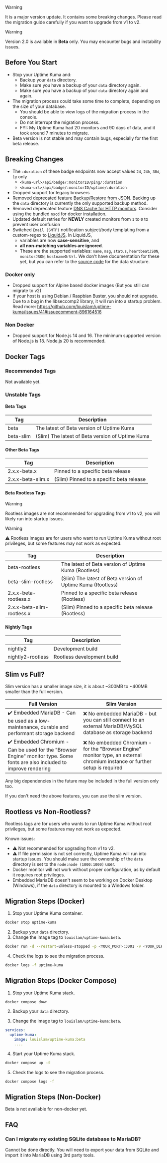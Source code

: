 > [!WARNING] 
> It is a major version update. It contains some breaking changes. Please read the migration guide carefully if you want to upgrade from v1 to v2.

> [!WARNING] 
> Version 2.0 is available in **Beta** only. You may encounter bugs and instability issues.

## Before You Start

- Stop your Uptime Kuma and:
   - Backup your `data` directory.
   - Make sure you have a backup of your `data` directory again.
   - Make sure you have a backup of your `data` directory again and again.
- The migration process could take some time to complete, depending on the size of your database.
   - You should be able to view logs of the migration process in the console.
   - Do not interrupt the migration process.
   - FYI: My Uptime Kuma had 20 monitors and 90 days of data, and it took around 7 minutes to migrate.
- Beta version is not stable and may contain bugs, especially for the first beta release.


## Breaking Changes

- The `:duration` of these badge endpoints now accept values `24`, `24h`, `30d`, `1y` only
  - `<kuma-url>/api/badge/:monitorID/ping/:duration`
  - `<kuma-url>/api/badge/:monitorID/uptime/:duration`
- Dropped support for legacy browsers
- Removed deprecated feature [Backup/Restore from JSON](https://github.com/louislam/uptime-kuma/pull/3892). Backing up the `data` directory is currently the only supported backup method.
- Removed deprecated feature [DNS Cache for HTTP monitors](https://github.com/louislam/uptime-kuma/issues/3762). Consider using the bundled `nscd` for docker installation.
- Updated default retries for **NEWLY** created monitors from `1` to `0` to prevent user confusion
- Switched `Email (SMTP)` notification subject/body templating from a custom-regex to [LiquidJS](https://liquidjs.com/). In LiquidJS,
    - variables are now **case-sensitive**, and
    - **all non-matching variables are ignored**.
    - These are the supported variables: `name`, `msg`, `status`, `heartbeatJSON`, `monitorJSON`, `hostnameOrUrl`. We don't have documentation for these yet, but you can refer to the [source code](https://github.com/louislam/uptime-kuma/blob/master/server/model/monitor.js) for the data structure.

### Docker only

- Dropped support for Alpine based docker images (But you still can migrate to v2)
- If your host is using Debian / Raspbian Buster, you should not upgrade. Due to a bug in the libseccomp2 library, it will run into a startup problem. Read more: https://github.com/louislam/uptime-kuma/issues/41#issuecomment-896164516

### Non Docker

- Dropped support for Node.js 14 and 16. The minimum supported version of Node.js is 18. Node.js 20 is recommended.

## Docker Tags

### Recommended Tags

Not available yet.

<!--



| Tag        | Description                                      |
|------------|--------------------------------------------------|
| 2          | Latest version of v2 (Recommended)               |
| 2-slim     | (Slim) Latest version of v2                      |

### Other Tags

| Tag        | Description                                      |
|------------|--------------------------------------------------|
| 2.x.x      | Version pinned to a specific release             |
| 2.x.x-slim | (Slim) Latest version of v2 pinned to a specific release |
| next       | Lastest version of Uptime Kuma                   |
| next-slim  | (Slim) Latest version of Uptime Kuma             |

### Rootless Tags


| Tag        | Description                                      |
|------------|--------------------------------------------------|
| 2-rootless | Latest version of v2 (Rootless)                  |
| 2-slim-rootless | (Slim) Latest version of v2 (Rootless)          |
| 2.x.x-rootless | Pinned to a specific release (Rootless)         |
| 2.x.x-slim-rootless | (Slim) Pinned to a specific release (Rootless) |

-->

### Unstable Tags

#### Beta Tags

| Tag                | Description                               |
|--------------------|-------------------------------------------|
| beta               | The latest of Beta version of Uptime Kuma |
| beta-slim          | (Slim) The latest of Beta version of Uptime Kuma |

#### Other Beta Tags

| Tag                | Description                               |
|--------------------|-------------------------------------------|
| 2.x.x-beta.x       | Pinned to a specific beta release         |
| 2.x.x-beta-slim.x  | (Slim) Pinned to a specific beta release  |

#### Beta Rootless Tags

> [!WARNING]
> Rootless images are not recommended for upgrading from v1 to v2, you will likely run into startup issues.

> [!WARNING] 
> ⚠️ Rootless images are for users who want to run Uptime Kuma without root privileges, but some features may not work as expected.

| Tag                | Description                               |
|--------------------|-------------------------------------------|
| beta-rootless      | The latest of Beta version of Uptime Kuma (Rootless) |
| beta-slim-rootless | (Slim) The latest of Beta version of Uptime Kuma (Rootless) |
| 2.x.x-beta-rootless.x | Pinned to a specific beta release (Rootless) |
| 2.x.x-beta-slim-rootless.x | (Slim) Pinned to a specific beta release (Rootless) |

#### Nightly Tags

| Tag                | Description                               |
|--------------------|-------------------------------------------|
| nightly2           | Development build                         |
| nightly2-rootless  | Rootless development build                |

## Slim vs Full?

Slim version has a smaller image size, it is about ~300MB to ~400MB smaller than the full version.

| Full Version | Slim Version |
| ------------ | -------------|
| ✔️ Embedded MariaDB - Can be used as a low-maintenance, durable and performant storage backend | ❌ No embedded MariaDB - but you can still connect to an external MariaDB/MySQL database as storage backend |
| ✔️ Embedded Chromium - Can be used for the "Browser Engine" monitor type. Some fonts are also included to improve rendering | ❌ No embedded Chromium - for the "Browser Engine" monitor type, an external chromium instance or further setup is required  |

Any big dependencies in the future may be included in the full version only too.

If you don't need the above features, you can use the slim version.

## Rootless vs Non-Rootless?

Rootless tags are for users who wants to run Uptime Kuma without root privileges, but some features may not work as expected.

Known issues:
- ⚠️ Not recommended for upgrading from v1 to v2.
- ⚠️ If file permission is not set correctly, Uptime Kuma will run into startup issues. You should make sure the ownership of the `data` directory is set to the `node:node (1000:1000)` user. 
- Docker monitor will not work without proper configuration, as by default it requires root privileges.
- Embedded MariaDB doesn't seem to be working on Docker Desktop (Windows), if the `data` directory is mounted to a Windows folder.

## Migration Steps (Docker)

1. Stop your Uptime Kuma container.

```bash
docker stop uptime-kuma
```

2. Backup your `data` directory.
3. Change the image tag to `louislam/uptime-kuma:beta`.

```bash
docker run -d --restart=unless-stopped -p <YOUR_PORT>:3001 -v <YOUR_DIR OR VOLUME>:/app/data --name uptime-kuma louislam/uptime-kuma:beta
```

4. Check the logs to see the migration process.

```bash
docker logs -f uptime-kuma
```

## Migration Steps (Docker Compose)

1. Stop your Uptime Kuma stack.

```bash
docker compose down
```

2. Backup your `data` directory.

3. Change the image tag to `louislam/uptime-kuma:beta`.

```yaml
services:
  uptime-kuma:
    image: louislam/uptime-kuma:beta
    ....
```

4. Start your Uptime Kuma stack.

```bash
docker compose up -d
```

5. Check the logs to see the migration process.

```bash
docker compose logs -f
```

## Migration Steps (Non-Docker)

Beta is not available for non-docker yet.

<!--
1. Stop your Uptime Kuma.

```bash
pm2 stop uptime-kuma
```

2. Backup your `data` directory.
3. Check your Node.js version, the minimum supported version is 18. Node.js 20 is recommended.

```bash
node --version
```
-->


## FAQ

### Can I migrate my existing SQLite database to MariaDB?

Cannot be done directly. You will need to export your data from SQLite and import it into MariaDB using 3rd party tools.
